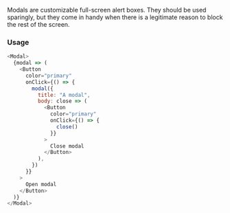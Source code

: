 Modals are customizable full-screen alert boxes. They should be used sparingly, but they come in handy when there is a legitimate reason to block the rest of the screen.

### Usage

```js
<Modal>
  {modal => (
    <Button
      color="primary"
      onClick={() => {
        modal({
          title: "A modal",
          body: close => (
            <Button
              color="primary"
              onClick={() => {
                close()
              }}
            >
              Close modal
            </Button>
          ),
        })
      }}
    >
      Open modal
    </Button>
  )}
</Modal>
```
